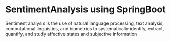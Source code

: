 # SentimentAnalysis using SpringBoot
Sentiment analysis is the use of natural language processing, text analysis, computational linguistics, and biometrics to systematically identify, extract, quantify, and study affective states and subjective information
